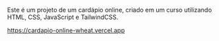 Este é um projeto de um cardápio online, criado em um curso utilizando HTML, CSS, JavaScript e TailwindCSS.

https://cardapio-online-wheat.vercel.app
